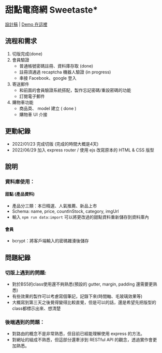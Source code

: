 # 甜點電商網 Sweetaste*

[設計稿](https://www.behance.net/gallery/74192331/-PK-E-commerce-Web-Page) | [Demo 在這裡](https://sweetaste-allyouwantishere.herokuapp.com/)

## 流程和需求
1. 切版完成(done)
2. 會員驗證
    - 普通帳號密碼註冊、資料庫存取 (done)
    - 註冊須通過 recaptcha 機器人驗證 (in progress)
    - 串接 Facebook、google 登入
3. 寄送郵件
    - 和前面的會員驗證系統搭配，製作忘記密碼/重設密碼的功能
    - 訂閱電子郵件
4. 購物車功能
    - 商品頁、 model 建立 ( done )
    - 購物車 UI 介接

## 更動紀錄
- 2022/01/23 完成切版 (完成的時間大概是4天)
- 2022/06/29 加入 express router / 使用 ejs 改寫原本的 HTML & CSS 版型

## 說明
### 資料庫使用：
#### 甜點 (產品資料)
- 產品分三類：本日精選、人氣推薦、新品上市
- Schema: name, price, countInStock, category, imgUrl
- 輸入 ```npm run data:import``` 可以將更改過的甜點資料重新儲存到資料庫內
#### 會員
- bcrypt：將客戶端輸入的密碼雜湊後儲存

## 問題紀錄
### 切版上遇到的問題:
- 對於BS5的class使用還不夠熟悉(預設的 gutter, margin, padding 還需要更熟悉)
- 有些效果的製作可以考慮寫個筆記，記錄下來(時間軸、毛玻璃效果等)
- 大概寫到第三天之後覺得變得比較直覺，但是可以的話，還是希望先把版型的class都標示出來、想清楚

### 後端遇到的問題：
- 對路由的概念不是非常熟悉，但目前已經能理解使用 express 的方法。
- 對網址的組成不熟悉，但這部分還牽涉到 RESTful API 的觀念，透過實作會更加熟悉。
